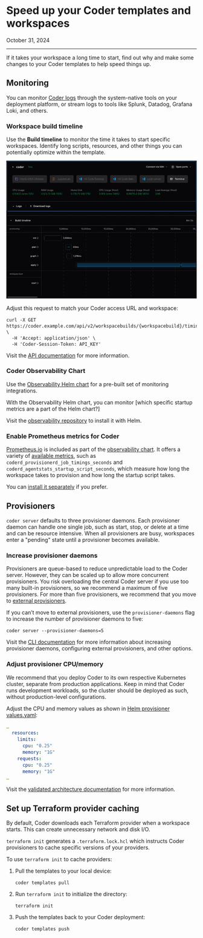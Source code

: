 # Speed up your Coder templates and workspaces

October 31, 2024

---

If it takes your workspace a long time to start, find out why and make some
changes to your Coder templates to help speed things up.

## Monitoring

You can monitor [Coder logs](../../admin/monitoring/logs.md) through the
system-native tools on your deployment platform, or stream logs to tools like
Splunk, Datadog, Grafana Loki, and others.

### Workspace build timeline

Use the **Build timeline** to monitor the time it takes to start specific
workspaces. Identify long scripts, resources, and other things you can
potentially optimize within the template.

![Screenshot of a workspace and its build timeline](../../images/best-practice/build-timeline.png)

Adjust this request to match your Coder access URL and workspace:

```shell
curl -X GET https://coder.example.com/api/v2/workspacebuilds/{workspacebuild}/timings \
  -H 'Accept: application/json' \
  -H 'Coder-Session-Token: API_KEY'
```

Visit the
[API documentation](../../reference/api/builds.md#get-workspace-build-timings-by-id)
for more information.

### Coder Observability Chart

Use the [Observability Helm chart](https://github.com/coder/observability) for a
pre-built set of monitoring integrations.

With the Observability Helm chart, you can monitor [which specific startup
metrics are a part of the Helm chart?]

Visit the
[observability repository](https://github.com/coder/observability?tab=readme-ov-file#installation)
to install it with Helm.

### Enable Prometheus metrics for Coder

[Prometheus.io](https://prometheus.io/docs/introduction/overview/#what-is-prometheus)
is included as part of the [observability chart](#coder-observability-chart). It
offers a variety of
[available metrics](../../admin/integrations/prometheus.md#available-metrics),
such as `coderd_provisionerd_job_timings_seconds` and
`coderd_agentstats_startup_script_seconds`, which measure how long the workspace
takes to provision and how long the startup script takes.

You can
[install it separately](https://prometheus.io/docs/prometheus/latest/getting_started/)
if you prefer.

## Provisioners

`coder server` defaults to three provisioner daemons. Each provisioner daemon
can handle one single job, such as start, stop, or delete at a time and can be
resource intensive. When all provisioners are busy, workspaces enter a "pending"
state until a provisioner becomes available.

### Increase provisioner daemons

Provisioners are queue-based to reduce unpredictable load to the Coder server.
However, they can be scaled up to allow more concurrent provisioners. You risk
overloading the central Coder server if you use too many built-in provisioners,
so we recommend a maximum of five provisioners. For more than five provisioners,
we recommend that you move to
[external provisioners](../../admin/provisioners.md).

If you can’t move to external provisioners, use the `provisioner-daemons` flag
to increase the number of provisioner daemons to five:

```shell
coder server --provisioner-daemons=5
```

Visit the
[CLI documentation](../../reference/cli/server.md#--provisioner-daemons) for
more information about increasing provisioner daemons, configuring external
provisioners, and other options.

### Adjust provisioner CPU/memory

We recommend that you deploy Coder to its own respective Kubernetes cluster,
separate from production applications. Keep in mind that Coder runs development
workloads, so the cluster should be deployed as such, without production-level
configurations.

Adjust the CPU and memory values as shown in
[Helm provisioner values.yaml](https://github.com/coder/coder/blob/main/helm/provisioner/values.yaml#L134-L141):

```yaml
…
  resources:
    limits:
      cpu: "0.25"
      memory: "1G"
    requests:
      cpu: "0.25"
      memory: "1G"
…
```

Visit the
[validated architecture documentation](../../admin/infrastructure/validated-architectures/index.md#workspace-nodes)
for more information.

## Set up Terraform provider caching

By default, Coder downloads each Terraform provider when a workspace starts.
This can create unnecessary network and disk I/O.

`terraform init` generates a `.terraform.lock.hcl` which instructs Coder
provisioners to cache specific versions of your providers.

To use `terraform init` to cache providers:

1. Pull the templates to your local device:

   ```shell
   coder templates pull
   ```

1. Run `terraform init` to initialize the directory:

   ```shell
   terraform init
   ```

1. Push the templates back to your Coder deployment:

   ```shell
   coder templates push
   ```
